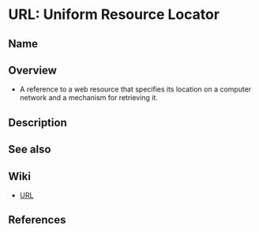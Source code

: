 # URL: Uniform Resource Locator

## Name

## Overview
- A reference to a web resource that specifies its location on a computer network and a mechanism for retrieving it.

## Description

## See also

## Wiki
- [URL](https://en.wikipedia.org/wiki/URL)

## References
